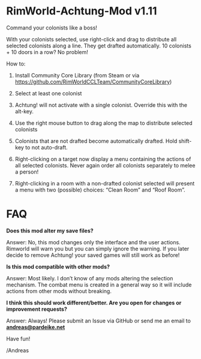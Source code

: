 # RimWorld-Achtung-Mod v1.11
Command your colonists like a boss!

With your colonists selected, use right-click and drag to distribute all selected colonists along a line. They get drafted automatically. 10 colonists + 10 doors in a row? No problem!

How to:

1) Install Community Core Library (from Steam or via https://github.com/RimWorldCCLTeam/CommunityCoreLibrary)

2) Select at least one colonist

3) Achtung! will not activate with a single colonist. Override this with the alt-key.

4) Use the right mouse button to drag along the map to distribute selected colonists

5) Colonists that are not drafted become automatically drafted. Hold shift-key to not auto-draft.

6) Right-clicking on a target now display a menu containing the actions of all selected colonists. Never again order all colonists separately to melee a person!

7) Right-clicking in a room with a non-drafted colonist selected will present a menu with two (possible) choices: “Clean Room” and “Roof Room”.

# FAQ

**Does this mod alter my save files?**

Answer: No, this mod changes only the interface and the user actions. Rimworld will warn you but you can simply ignore the warning. If you later decide to remove Achtung! your saved games will still work as before!

**Is this mod compatible with other mods?**

Answer: Most likely. I don’t know of any mods altering the selection mechanism. The combat menu is created in a general way so it will include actions from other mods without breaking.

**I think this should work different/better. Are you open for changes or improvement requests?**

Answer: Always! Please submit an Issue via GitHub or send me an email to **andreas@pardeike.net**

Have fun!

/Andreas
